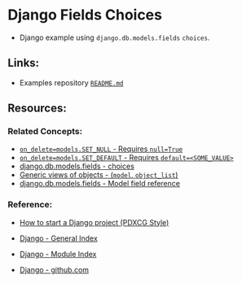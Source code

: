 # Django Fields Choices
* Django example using `django.db.models.fields` `choices`.

## Links:
* Examples repository [`README.md`](../../README.md)

## Resources:

### Related Concepts:
* [`on_delete=models.SET_NULL` - Requires `null=True`](https://docs.djangoproject.com/en/4.0/ref/models/fields/#django.db.models.SET_NULL)
* [`on_delete=models.SET_DEFAULT` - Requires `default=<SOME_VALUE>`](https://docs.djangoproject.com/en/4.0/ref/models/fields/#django.db.models.SET_DEFAULT)
* [django.db.models.fields - choices](https://docs.djangoproject.com/en/4.0/ref/models/fields/#choices)
* [Generic views of objects - (`model`, `object_list`)](https://docs.djangoproject.com/en/4.1/topics/class-based-views/generic-display/#generic-views-of-objects)
* [django.db.models.fields - Model field reference](https://docs.djangoproject.com/en/4.0/ref/models/fields/)

### Reference:
* [How to start a Django project  (PDXCG Style)](https://github.com/PdxCodeGuild/class_otter/blob/main/3%20Django/docs/Django%20Project%20Setup.md)

* [Django - General Index](https://docs.djangoproject.com/en/4.0/genindex/)
* [Django - Module Index](https://docs.djangoproject.com/en/4.0/py-modindex/)
* [Django - github.com](https://github.com/django/django)
